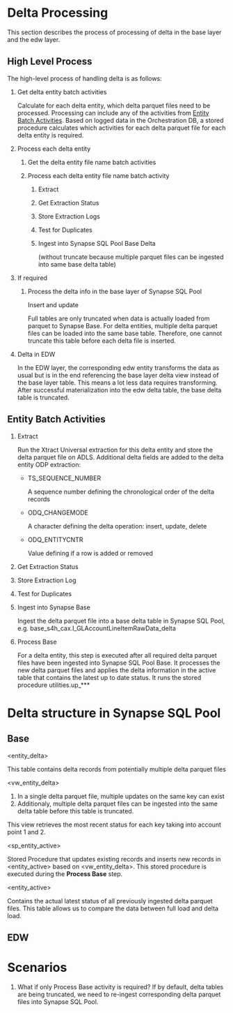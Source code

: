 # Delta Processing

This section describes the process of processing of delta in the base layer and the edw layer. 

## High Level Process

The high-level process of handling delta is as follows:
1. Get delta entity batch activities

   Calculate for each delta entity, which delta parquet files need to be processed. Processing can include any of the activities from [Entity Batch Activities](#entity-batch-activities). Based on logged data in the Orchestration DB, a stored procedure calculates which activities for each delta parquet file for each delta entity is required. 
1. Process each delta entity

   1. Get the delta entity file name batch activities
   1. Process each delta entity file name batch activity

      1. Extract
      1. Get Extraction Status
      1. Store Extraction Logs
      1. Test for Duplicates
      1. Ingest into Synapse SQL Pool Base Delta
         
         (without truncate because multiple parquet files can be ingested into same base delta table)

1. If required
   1. Process the delta info in the base layer of Synapse SQL Pool



      Insert and update 
      
      Full tables are only truncated when data is actually loaded from parquet to Synapse Base. For delta entities, multiple delta parquet files can be loaded into the same base table. Therefore, one cannot truncate this table before each delta file is inserted.

1. Delta in EDW

   In the EDW layer, the corresponding edw entity transforms the data as usual but is in the end referencing the base layer delta view instead of the base layer table. This means a lot less data requires transforming. After successful materialization into the edw delta table, the base delta table is truncated. 


## Entity Batch Activities

1. Extract 

   Run the Xtract Universal extraction for this delta entity and store the delta parquet file on ADLS. Additional delta fields are added to the delta entity ODP extraction:
   - TS_SEQUENCE_NUMBER

     A sequence number defining the chronological order of the delta records
   - ODQ_CHANGEMODE

     A character defining the delta operation: insert, update, delete
   - ODQ_ENTITYCNTR

     Value defining if a row is added or removed

1. Get Extraction Status
1. Store Extraction Log
1. Test for Duplicates
1. Ingest into Synapse Base

   Ingest the delta parquet file into a base delta table in Synapse SQL Pool, e.g. base_s4h_cax.I_GLAccountLineItemRawData_delta
1. Process Base

   For a delta entity, this step is executed after all required delta parquet files have been ingested into Synapse SQL Pool Base. It processes the new delta parquet files and applies the delta information in the active table that contains the latest up to date status. It runs the stored procedure utilities.up_***

# Delta structure in Synapse SQL Pool

## Base

<entity_delta>

This table contains delta records from potentially multiple delta parquet files

<vw_entity_delta>
1. In a single delta parquet file, multiple updates on the same key can exist
1. Additionaly, multiple delta parquet files can be ingested into the same delta table before this table is truncated.

This view retrieves the most recent status for each key taking into account point 1 and 2. 

<sp_entity_active>

Stored Procedure that updates existing records and inserts new records in <entity_active> based on <vw_entity_delta>. This stored procedure is executed during the **Process Base** step. 

<entity_active>

Contains the actual latest status of all previously ingested delta parquet files. This table allows us to compare the data between full load and delta load.

## EDW


# Scenarios

1. What if only Process Base activity is required? If by default, delta tables are being truncated, we need to re-ingest corresponding delta parquet files into Synapse SQL Pool. 